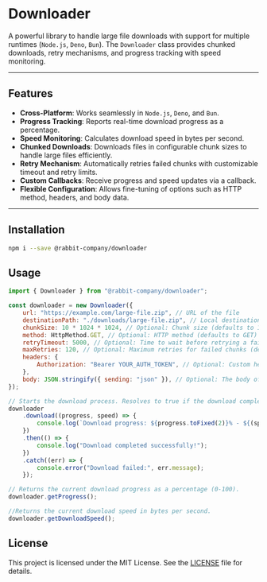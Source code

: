 # Downloader

A powerful library to handle large file downloads with support for multiple runtimes (`Node.js`, `Deno`, `Bun`). The `Downloader` class provides chunked downloads, retry mechanisms, and progress tracking with speed monitoring.

---

## Features

- **Cross-Platform**: Works seamlessly in `Node.js`, `Deno`, and `Bun`.
- **Progress Tracking**: Reports real-time download progress as a percentage.
- **Speed Monitoring**: Calculates download speed in bytes per second.
- **Chunked Downloads**: Downloads files in configurable chunk sizes to handle large files efficiently.
- **Retry Mechanism**: Automatically retries failed chunks with customizable timeout and retry limits.
- **Custom Callbacks**: Receive progress and speed updates via a callback.
- **Flexible Configuration**: Allows fine-tuning of options such as HTTP method, headers, and body data.

---

## Installation

```bash
npm i --save @rabbit-company/downloader
```

## Usage

```js
import { Downloader } from "@rabbit-company/downloader";

const downloader = new Downloader({
	url: "https://example.com/large-file.zip", // URL of the file
	destinationPath: "./downloads/large-file.zip", // Local destination path
	chunkSize: 10 * 1024 * 1024, // Optional: Chunk size (defaults to 10 MB)
	method: HttpMethod.GET, // Optional: HTTP method (defaults to GET)
	retryTimeout: 5000, // Optional: Time to wait before retrying a failed request (default: 5000 ms)
	maxRetries: 120, // Optional: Maximum retries for failed chunks (default: 120)
	headers: {
		Authorization: "Bearer YOUR_AUTH_TOKEN", // Optional: Custom headers (e.g., for authentication)
	},
	body: JSON.stringify({ sending: "json" }), // Optional: The body of the request (useful for POST, PUT, etc.).
});

// Starts the download process. Resolves to true if the download completes successfully, otherwise throws an error.
downloader
	.download((progress, speed) => {
		console.log(`Download progress: ${progress.toFixed(2)}% - ${(speed / 1024).toFixed(2)} KB/s`);
	})
	.then(() => {
		console.log("Download completed successfully!");
	})
	.catch((err) => {
		console.error("Download failed:", err.message);
	});

// Returns the current download progress as a percentage (0-100).
downloader.getProgress();

//Returns the current download speed in bytes per second.
downloader.getDownloadSpeed();
```

## License

This project is licensed under the MIT License. See the [LICENSE](https://github.com/Rabbit-Company/Downloader-JS/blob/main/LICENSE) file for details.
